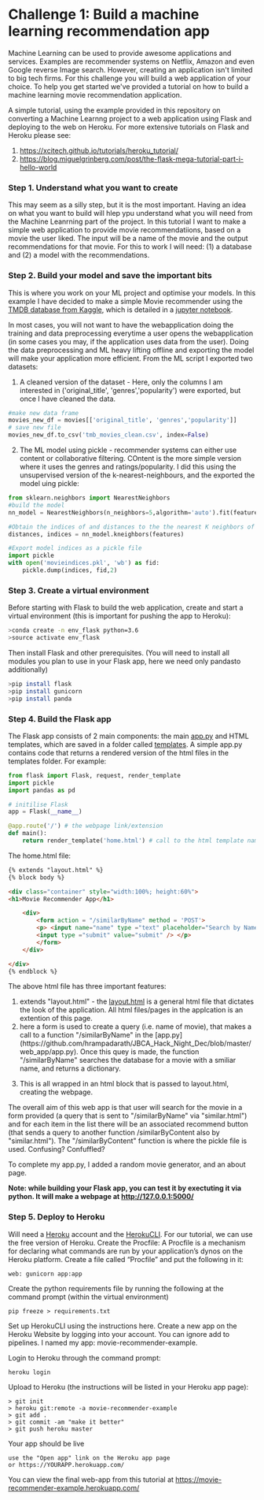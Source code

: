 
# Challenge 1: Build a machine learning recommendation app

Machine Learning can be used to provide awesome applications and services. Examples are recommender systems on Netflix, Amazon and even Google reverse Image search. However, creating an application isn't limited to big tech firms. For this challenge you will build a web application of your choice. To help you get started we've provided a tutorial on how to build a machine learning movie recommendation application.

A simple tutorial, using the example provided in this repository on converting a Machine Learnng project to a web application using Flask and deploying to the web on Heroku. For more extensive tutorials on Flask and Heroku please see:

1. https://xcitech.github.io/tutorials/heroku_tutorial/
2. https://blog.miguelgrinberg.com/post/the-flask-mega-tutorial-part-i-hello-world

### Step 1. Understand what you want to create

This may seem as a silly step, but it is the most important. Having an idea on what you want to build will hlep ypu understand what 
you will need from the Machine Leanrning part of the project. In this tutorial I want to make a simple web application to provide 
movie recommendatiions, based on a movie the user liked. The input will be a name of the movie and the output recommendations for 
that movie. For this to work I will need: (1) a database and (2) a model with the recommendations. 

### Step 2. Build your model and save the important bits

This is where you work on your ML project and optimise your models. In this example I have decided to make a simple Movie recommender using the [TMDB database from Kaggle](https://www.kaggle.com/tmdb/tmdb-movie-metadata), which is detailed in a [jupyter notebook](https://github.com/hrampadarath/JBCA_Hack_Night_Dec/blob/master/web_app/Simple_Movie_Recommender.ipynb).

In most cases, you will not want to have the webapplication doing the training and data preprocessing everytime a user opens the webapplication (in some cases you may, if the application uses data from the user). Doing the data preprocessing and ML heavy lifting offline and exporting the model will make your application more efficient. From the ML script I exported two datasets:

1. A cleaned version of the dataset - 
Here, only the columns I am interested in ('original_title', 'genres','popularity') were exported, but once I have cleaned the data.
```python
#make new data frame
movies_new_df = movies[['original_title', 'genres','popularity']]
# save new file 
movies_new_df.to_csv('tmb_movies_clean.csv', index=False)
```
2. The ML model using pickle - recommender systems can either use content or collaborative filtering. COntent is the more simple version where it uses the genres and ratings/popularity. I did this using the unsupervised version of the k-nearest-neighbours, and the exported the model uing pickle:
```python
from sklearn.neighbors import NearestNeighbors
#build the model
nn_model = NearestNeighbors(n_neighbors=5,algorithm='auto').fit(features)

#Obtain the indices of and distances to the the nearest K neighbors of each point.
distances, indices = nn_model.kneighbors(features)

#Export model indices as a pickle file
import pickle
with open('movieindices.pkl', 'wb') as fid:
    pickle.dump(indices, fid,2)
```

### Step 3. Create a virtual environment
Before starting with Flask to build the web application, create and start a virtual environment (this is important for pushing the app to Heroku):

```bash
>conda create -n env_flask python=3.6
>source activate env_flask
```
Then install Flask and other prerequisites. (You will need to install all modules you plan to use in your Flask app, here we need only pandasto additionally)

```bash
>pip install flask
>pip install gunicorn
>pip install panda
```
### Step 4. Build the Flask app
The Flask app consists of 2 main components: the main 
[app.py](https://github.com/hrampadarath/JBCA_Hack_Night_Dec/blob/master/web_app/app.py) and HTML templates, which are saved in a folder called 
[templates](https://github.com/hrampadarath/JBCA_Hack_Night_Dec/tree/master/web_app/templates). A simple app.py contains code that returns a rendered version of the html files in the templates folder. For example:

```python
from flask import Flask, request, render_template
import pickle
import pandas as pd

# initilise Flask
app = Flask(__name__)

@app.route('/') # the webpage link/extension
def main():
    return render_template('home.html') # call to the html template named "home.html"
```

The home.html file:

```html
{% extends "layout.html" %}
{% block body %}

<div class="container" style="width:100%; height:60%">
<h1>Movie Recommender App</h1>

    <div>
        <form action = "/similarByName" method = 'POST'>
	    <p> <input name="name" type ="text" placeholder="Search by Name" />
        <input type ="submit" value="submit" /> </p>
        </form>
    </div>

</div>
{% endblock %}

```
The above html file has three important features:

1. extends "layout.html" - the [layout.html](https://github.com/hrampadarath/JBCA_Hack_Night_Dec/blob/master/web_app/templates/layout.html) is a general html file that dictates the look of the application. All html files/pages in the applcation is an extention of this page.
2. <form action = "/similarByName" method = 'POST'> here a form is used to create a query (i.e. name of movie), that makes a call to a function "/similarByName" in the [app.py](https://github.com/hrampadarath/JBCA_Hack_Night_Dec/blob/master/web_app/app.py). Once this quey is made, the function "/similarByName" searches the database for a movie with a smiliar name, and returns a dictionary. 
3. This is all wrapped in an html block that is passed to layout.html, creating the webpage. 

The overall aim of this web app is that user will search for the movie in a form provided (a query that is sent to 
"/similarByName" via  "similar.html") and for each item in the list there will be an associated recommend button (that sends a query to another 
function /similarByContent also by  "similar.html"). The "/similarByContent" function is where the pickle file is used. 
Confusing? Confuffled?

To complete my app.py, I added a random movie generator, and an about page.


**Note: while building your Flask app, you can test it by exectuting it via python. It will make a webpage at http://127.0.0.1:5000/**

### Step 5. Deploy to Heroku

Will need a [Heroku](https://www.heroku.com/) account and the [HerokuCLI](https://devcenter.heroku.com/articles/heroku-cli). For our tutorial, we can use the free version of Heroku.
Create the Procfile: A Procfile is a mechanism for declaring what commands are run by your application’s dynos on the Heroku platform. Create a file called “Procfile” and put the following in it:

	web: gunicorn app:app

Create the python requirements file by running the following at the command prompt (within the virtual environment)

 	pip freeze > requirements.txt

Set up HerokuCLI using the instructions here.
Create a new app on the Heroku Website by logging into your account. You can ignore add to pipelines. I named my app: movie-recommender-example.

Login to Heroku through the command prompt:

    heroku login

Upload to Heroku (the instructions will be listed in your Heroku app page):

    > git init
    > heroku git:remote -a movie-recommender-example
    > git add .
    > git commit -am "make it better"
    > git push heroku master

Your app should be live

    use the "Open app" link on the Heroku app page
    or https://YOURAPP.herokuapp.com/
    
You can view the final web-app from this tutorial at https://movie-recommender-example.herokuapp.com/    
